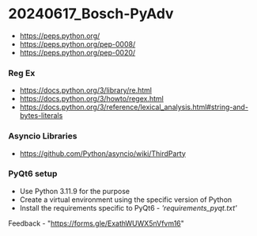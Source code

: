 # 20240617_Bosch-PyAdv

* https://peps.python.org/
* https://peps.python.org/pep-0008/
* https://peps.python.org/pep-0020/

### Reg Ex
* https://docs.python.org/3/library/re.html
* https://docs.python.org/3/howto/regex.html
* https://docs.python.org/3/reference/lexical_analysis.html#string-and-bytes-literals


### Asyncio Libraries
* https://github.com/Python/asyncio/wiki/ThirdParty 

### PyQt6 setup
* Use Python 3.11.9 for the purpose
* Create a virtual environment using the specific version of Python
* Install the requirements specific to PyQt6 - *'requirements_pyqt.txt'*



Feedback - "https://forms.gle/ExathWUWX5nVfvm16"